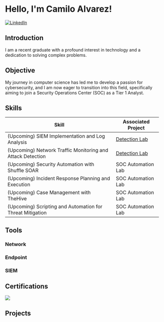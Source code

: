 # Hello, I'm Camilo Alvarez!
[![LinkedIn](https://img.shields.io/badge/LinkedIn-Connect-blue?style=flat&logo=linkedin)](https://www.linkedin.com/in/camilo-alvarez-345a04260/)

## Introduction

I am a recent graduate with a profound interest in technology and a dedication to solving complex problems.

## Objective

My journey in computer science has led me to develop a passion for cybersecurity, and I am now eager to transition into this field, specifically aiming to join a Security Operations Center (SOC) as a Tier 1 Analyst.

## Skills

| Skill                                         | Associated Project         |
|-----------------------------------------------|----------------------------|
| (Upcoming) SIEM Implementation and Log Analysis          | <a href="https://google.com">Detection Lab</a>|
| (Upcoming) Network Traffic Monitoring and Attack Detection | <a href="https://google.com">Detection Lab</a>|
| (Upcoming) Security Automation with Shuffle SOAR         | SOC Automation Lab|
| (Upcoming) Incident Response Planning and Execution      | SOC Automation Lab|
| (Upcoming) Case Management with TheHive                  | SOC Automation Lab|
| (Upcoming) Scripting and Automation for Threat Mitigation | SOC Automation Lab|

## Tools


### Network


### Endpoint


### SIEM


## Certifications

<div>
<img src="https://img.shields.io/badge/-Security%2B-FF0000?&style=for-the-badge&logo=CompTIA&logoColor=white" />


## Projects
